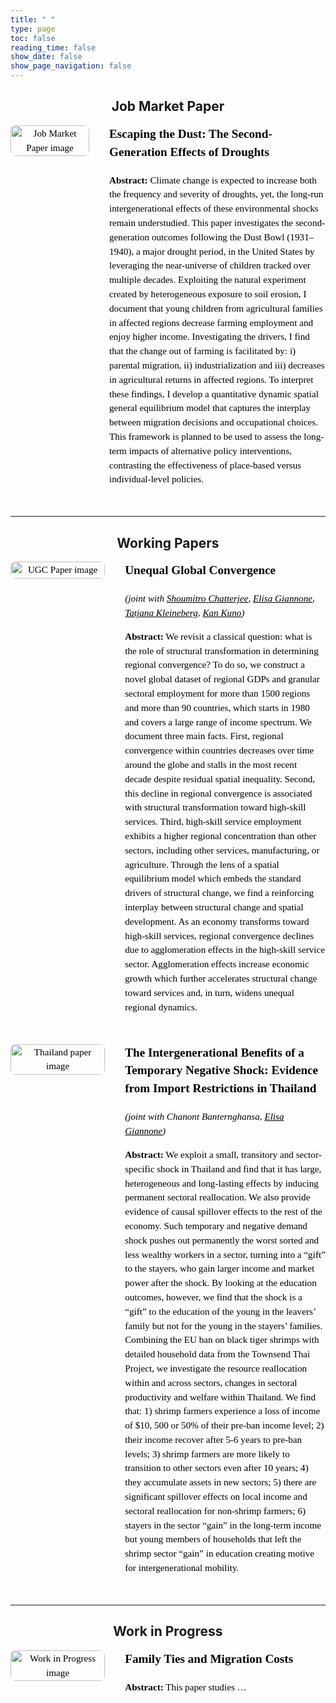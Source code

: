 ```yaml
---
title: " "
type: page
toc: false
reading_time: false
show_date: false
show_page_navigation: false
---
```


<style>
/* Research page full-width override */

/* reset main container so content is full-width */
main,
.site-main,
.wrapper,
.page,
.hb-content,
.article,
article {
  margin: 0 !important;
  padding-left: 0 !important;
  padding-right: 0 !important;
  max-width: 100% !important;
  width: 100% !important;
  display: block !important;
}

/* nuke the white TOC / sidebar completely */
nav.hb-toc,
aside.hb-sidebar-container {
  display: none !important;
  width: 0 !important;
  max-width: 0 !important;
  padding: 0 !important;
  margin: 0 !important;
}
</style>






<!-- BEGIN: full-bleed wrapper for research page -->
<div class="research-fullwidth-wrapper">

<h2 style="text-align:center;">Job Market Paper</h2>

<div class="research-item" 
     style="display: flex; flex-wrap: wrap; align-items: flex-start; gap: 2rem; margin-bottom: 2rem; max-width: 1200px; margin-left: 0; margin-right: 0; font-size: 0.95rem; line-height: 1.5; color: #000; font-family: Georgia, serif;">

  <!-- Left: Image -->
  <div style="flex: 0 0 30%; max-width: 25%; text-align: center;">
    <img src="/uploads/DB_picture.png" 
         alt="Job Market Paper image"
         style="width: 100%; height: auto; border-radius: 8px;">
  </div>

<!-- Right: Text -->
<div style="flex: 1; color:#000; font-family: Georgia, serif;">
  <h3 style="margin-top: 0; color:#000; font-size:1.2rem;">
    <a href="/uploads/lucalooser_cv.pdf" target="_blank" 
       style="color: inherit; text-decoration: none;">
    <h3 style="margin-top: 0; color:#000; font-size:1.2rem;">Escaping the Dust: The Second-Generation Effects of Droughts</h3>
    <p style="color:#000; margin-top:0.5rem;">        
    </a>
  </h3>
  <p style="color:#000; margin-top:0.5rem;">
    <strong style="color:#000;">Abstract:</strong> Climate change is expected to increase both the frequency and severity of droughts, yet, the long-run intergenerational effects of these environmental shocks remain understudied. This paper investigates the second-generation outcomes following the Dust Bowl (1931–1940), a major drought period, in the United States by leveraging the near-universe of children tracked over multiple decades. Exploiting the natural experiment created by heterogeneous exposure to soil erosion, I document that young children from agricultural families in affected regions decrease farming employment and enjoy higher income. Investigating the drivers, I find that the change out of farming is facilitated by: i) parental migration, ii) industrialization and iii) decreases in agricultural returns in affected regions. To interpret these findings, I develop a quantitative dynamic spatial general equilibrium model that captures the interplay between migration decisions and occupational choices. This framework is planned to be used to assess the long-term impacts of alternative policy interventions, contrasting the effectiveness of place-based versus individual-level policies.
  </p>
</div>

</div>









---
<h2 style="text-align:center;">Working Papers</h2>

<!-- Working Paper 1 -->
<div class="research-item" 
     style="display: flex; flex-wrap: wrap; align-items: flex-start; gap: 2rem; margin-bottom: 2rem; max-width: 1200px; margin-left: 0; margin-right: 0; font-size: 0.95rem; line-height: 1.5; color: #000; font-family: Georgia, serif;">

  <!-- Left: Image -->
  <div style="flex: 0 0 30%; max-width: 30%; text-align: center;">
    <img src="/uploads/UGC_picture.png" 
         alt="UGC Paper image"
         style="width: 100%; height: auto; border-radius: 8px;">
  </div>

  <!-- Right: Text -->
  <div style="flex: 1; color:#000;">
    <h3 style="margin-top: 0; color:#000; font-size:1.2rem;">Unequal Global Convergence</h3>
    <p style="color:#000; margin-top:0.5rem;">
      <em>(joint with 
        <a href="https://pages.jh.edu/schatt20/" target="_blank" style="color:#000;">Shoumitro Chatterjee</a>, 
        <a href="https://sites.google.com/view/elisagiannone/" target="_blank" style="color:#000;">Elisa Giannone</a>, 
        <a href="https://sites.google.com/view/tkleineberg/home" target="_blank" style="color:#000;">Tatjana Kleineberg</a>, 
        <a href="https://kankuno.github.io/" target="_blank" style="color:#000;">Kan Kuno</a>)</em>
    </p>
    <p style="color:#000; margin-top:0.5rem;">
      <strong style="color:#000;">Abstract:</strong> We revisit a classical question: what is the role of structural transformation in determining regional convergence? To do so, we construct a novel global dataset of regional GDPs and granular sectoral employment for more than 1500 regions and more than 90 countries, which starts in 1980 and covers a large range of income spectrum. We document three main facts. First, regional convergence within countries decreases over time around the globe and stalls in the most recent decade despite residual spatial inequality. Second, this decline in regional convergence is associated with structural transformation toward high-skill services. Third, high-skill service employment exhibits a higher regional concentration than other sectors, including other services, manufacturing, or agriculture. Through the lens of a spatial equilibrium model which embeds the standard drivers of structural change, we find a reinforcing interplay between structural change and spatial development. As an economy transforms toward high-skill services, regional convergence declines due to agglomeration effects in the high-skill service sector. Agglomeration effects increase economic growth which further accelerates structural change toward services and, in turn, widens unequal regional dynamics.
    </p>
  </div>
</div>


<!-- Working Paper 2 -->
<div class="research-item" 
     style="display: flex; flex-wrap: wrap; align-items: flex-start; gap: 2rem; margin-bottom: 2rem; max-width: 1200px; margin-left: 0; margin-right: 0; font-size: 0.95rem; line-height: 1.5; color: #000; font-family: Georgia, serif;">

  <!-- Left: Image -->
  <div style="flex: 0 0 30%; max-width: 30%; text-align: center;">
    <img src="/uploads/Shrimp_picture.png" 
         alt="Thailand paper image"
         style="width: 100%; height: auto; border-radius: 8px;">
  </div>

  <!-- Right: Text -->
  <div style="flex: 1; color:#000;">
    <h3 style="margin-top: 0; color:#000; font-size:1.2rem;">The Intergenerational Benefits of a Temporary Negative Shock: Evidence from Import Restrictions in Thailand</h3>
    <p style="color:#000; margin-top:0.5rem;">
      <em>(joint with Chanont Banternghansa, 
        <a href="https://sites.google.com/view/tkleineberg/home" target="_blank" style="color:#000;">Elisa Giannone</a>)</em>
    </p>
    <p style="color:#000; margin-top:0.5rem;">
      <strong style="color:#000;">Abstract:</strong> We exploit a small, transitory and sector-specific shock in Thailand and find that it has large, heterogeneous and long-lasting effects by inducing permanent sectoral reallocation. We also provide evidence of causal spillover effects to the rest of the economy. Such temporary and negative demand shock pushes out permanently the worst sorted and less wealthy workers in a sector, turning into a “gift” to the stayers, who gain larger income and market power after the shock. By looking at the education outcomes, however, we find that the shock is a “gift” to the education of the young in the leavers’ family but not for the young in the stayers’ families. Combining the EU ban on black tiger shrimps with detailed household data from the Townsend Thai Project, we investigate the resource reallocation within and across sectors, changes in sectoral productivity and welfare within Thailand. We find that: 1) shrimp farmers experience a loss of income of $10, 500 or 50% of their pre-ban income level; 2) their income recover after 5-6 years to pre-ban levels; 3) shrimp farmers are more likely to transition to other sectors even after 10 years; 4) they accumulate assets in new sectors; 5) there are significant spillover effects on local income and sectoral reallocation for non-shrimp farmers; 6) stayers in the sector “gain” in the long-term income but young members of households that left the shrimp sector “gain” in education creating motive for intergenerational mobility.
    </p>
  </div>
</div>

---
<h2 style="text-align:center;">Work in Progress</h2>

<!-- Work in Progress -->
<div class="research-item" 
     style="display: flex; flex-wrap: wrap; align-items: flex-start; gap: 2rem; margin-bottom: 2rem; max-width: 1200px; margin-left: 0; margin-right: 0; font-size: 0.95rem; line-height: 1.5; color: #000; font-family: Georgia, serif;">

  <!-- Left: Image -->
  <div style="flex: 0 0 30%; max-width: 30%; text-align: center;">
    <img src="/uploads/mignet_picture.png" 
         alt="Work in Progress image"
         style="width: 100%; height: auto; border-radius: 8px;">
  </div>

  <!-- Right: Text -->
  <div style="flex: 1; color:#000;">
    <h3 style="margin-top: 0; color:#000; font-size:1.2rem;">Family Ties and Migration Costs</h3>
    <p style="color:#000; margin-top:0.5rem;">
      <strong style="color:#000;">Abstract:</strong> This paper studies …
    </p>
  </div>
</div>


